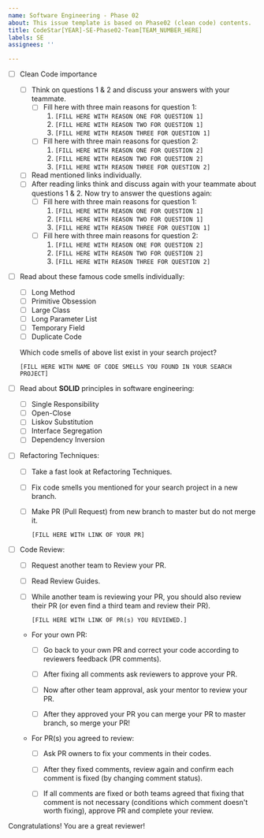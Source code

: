 ```yaml
---
name: Software Engineering - Phase 02
about: This issue template is based on Phase02 (clean code) contents.
title: CodeStar[YEAR]-SE-Phase02-Team[TEAM_NUMBER_HERE]
labels: SE
assignees: ''

---
```


- [ ] Clean Code importance
  - [ ] Think on questions 1 & 2 and discuss your answers with your teammate.
    - [ ] Fill here with three main reasons for question 1:
      1. `[FILL HERE WITH REASON ONE FOR QUESTION 1]`
      1. `[FILL HERE WITH REASON TWO FOR QUESTION 1]`
      1. `[FILL HERE WITH REASON THREE FOR QUESTION 1]`
    - [ ] Fill here with three main reasons for question 2:
      1. `[FILL HERE WITH REASON ONE FOR QUESTION 2]`
      1. `[FILL HERE WITH REASON TWO FOR QUESTION 2]`
      1. `[FILL HERE WITH REASON THREE FOR QUESTION 2]`
  - [ ] Read mentioned links individually.
  - [ ] After reading links think and discuss again with your teammate about questions 1 & 2. Now try to answer the questions again:
    - [ ] Fill here with three main reasons for question 1:
      1. `[FILL HERE WITH REASON ONE FOR QUESTION 1]`
      1. `[FILL HERE WITH REASON TWO FOR QUESTION 1]`
      1. `[FILL HERE WITH REASON THREE FOR QUESTION 1]`
    - [ ] Fill here with three main reasons for question 2:
      1. `[FILL HERE WITH REASON ONE FOR QUESTION 2]`
      1. `[FILL HERE WITH REASON TWO FOR QUESTION 2]`
      1. `[FILL HERE WITH REASON THREE FOR QUESTION 2]`

- [ ] Read about these famous code smells individually:
  - [ ] Long Method
  - [ ] Primitive Obsession
  - [ ] Large Class
  - [ ] Long Parameter List
  - [ ] Temporary Field
  - [ ] Duplicate Code

  Which code smells of above list exist in your search project?

  `[FILL HERE WITH NAME OF CODE SMELLS YOU FOUND IN YOUR SEARCH PROJECT]`

- [ ] Read about **SOLID** principles in software engineering:
  - [ ] Single Responsibility
  - [ ] Open-Close
  - [ ] Liskov Substitution
  - [ ] Interface Segregation
  - [ ] Dependency Inversion

- [ ] Refactoring Techniques:
  - [ ] Take a fast look at Refactoring Techniques.
  - [ ] Fix code smells you mentioned for your search project in a new branch.
  - [ ] Make PR (Pull Request) from new branch to master but do not merge it.

    `[FILL HERE WITH LINK OF YOUR PR]`

- [ ] Code Review:
  - [ ] Request another team to Review your PR.
  - [ ] Read Review Guides.
  - [ ] While another team is reviewing your PR, you should also review their PR (or even find a third team and review their PR).

    `[FILL HERE WITH LINK OF PR(s) YOU REVIEWED.]`
  - For your own PR:
    - [ ] Go back to your own PR and correct your code according to reviewers feedback (PR comments).

    - [ ] After fixing all comments ask reviewers to approve your PR.

    - [ ] Now after other team approval, ask your mentor to review your PR.

    - [ ] After they approved your PR you can merge your PR to master branch, so merge your PR!

  - For PR(s) you agreed to review:
    - [ ] Ask PR owners to fix your comments in their codes.

    - [ ] After they fixed comments, review again and confirm each comment is fixed (by changing comment status).

    - [ ] If all comments are fixed or both teams agreed that fixing that comment is not necessary (conditions which comment doesn't worth fixing), approve PR and complete your review.

Congratulations! You are a great reviewer!
